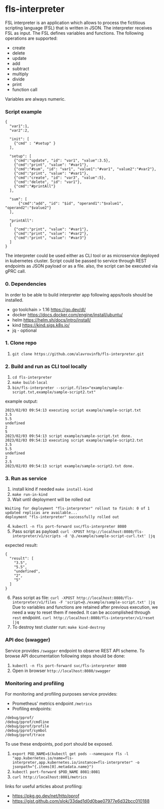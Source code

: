 # fls-interpreter
FSL interpreter is an application which allows to process the fictitious scripting language (FSL) that is written in JSON.
The interpreter receives FSL as input. The FSL defines variables and functions.
The following operations are supported: 
- create 
- delete
- update
- add
- subtract
- multiply
- divide
- print
- function call 

Variables are always numeric.

### Script example
```
{
  "var1":1,
  "var2":2,
  
  "init": [
    {"cmd" : "#setup" }
  ],
  
  "setup": [
    {"cmd":"update", "id": "var1", "value":3.5},
    {"cmd":"print", "value": "#var1"},
    {"cmd":"#sum", "id": "var1", "value1":"#var1", "value2":"#var2"},
    {"cmd":"print", "value": "#var1"},
    {"cmd":"create", "id": "var3", "value":5},
    {"cmd":"delete", "id": "var1"},
    {"cmd":"#printAll"}
  ],
  
  "sum": [
      {"cmd":"add", "id": "$id", "operand1":"$value1", "operand2":"$value2"}
  ],

  "printAll":
  [
    {"cmd":"print", "value": "#var1"},
    {"cmd":"print", "value": "#var2"},
    {"cmd":"print", "value": "#var3"}
  ]
}
```
The interpreter could be used either as CLI tool or as microservice deployed in kubernetes cluster.
Script could be passed to service through REST endpoints as JSON payload or as a file.
also, the script can be executed via gPRC call.
### 0. Dependencies
In order to be able to build interpreter app following apps/tools should be installed.

- go toolchain > 1.16 https://go.dev/dl/
- docker https://docs.docker.com/engine/install/ubuntu/
- helm https://helm.sh/docs/intro/install/
- kind https://kind.sigs.k8s.io/
- jq - optional

### 1. Clone repo

1. `git clone https://github.com/alavrovinfb/fls-interpreter.git`

### 2. Build and run as CLI tool locally

1. `cd fls-interpreter`
2. `make build-local`
3. `bin/fls-interpreter --script.files="example/sample-script.txt,example/sample-script2.txt"`

example output:
```
2023/02/03 09:54:13 executing script example/sample-script.txt
3.5
5.5
undefined
2
5
2023/02/03 09:54:13 script example/sample-script.txt done.
2023/02/03 09:54:13 executing script example/sample-script2.txt
3.5
5.5
undefined
2
2.5
2023/02/03 09:54:13 script example/sample-script2.txt done.
```

### 3. Run as service
1. install kind if needed `make install-kind`
2. `make run-in-kind`
3. Wait until deployment will be rolled out
```
Waiting for deployment "fls-interpreter" rollout to finish: 0 of 1 updated replicas are available...
deployment "fls-interpreter" successfully rolled out
```
4. `kubectl -n fls port-forward svc/fls-interpreter 8080`
5. Pass script as payload: `curl -XPOST http://localhost:8080/fls-interpreter/v1/scripts -d '@./example/sample-script-curl.txt' |jq`

expected result:
```
{
  "result": [
    "3.5",
    "5.5",
    "undefined",
    "2",
    "5"
  ]
}
```
6. Pass script as file: `curl -XPOST http://localhost:8080/fls-interpreter/v1/files -F 'script=@./example/sample-script.txt' |jq`
Due to variables and functions are retained after previous execution, we need a way to reset them if needed.
It can be accomplished through `rest` endpoint.
`curl http://localhost:8080/fls-interpreter/v1/reset |jq`
7. To destroy test cluster run: `make kind-destroy`

### API doc (swagger)

Service provides `/swagger` endpoint to observe REST API scheme.
To browse API documentation following steps should be done:
1. `kubectl -n fls port-forward svc/fls-interpreter 8080`
2. Open in browser `http://localhost:8080/swagger`

### Monitoring and profiling

For monitoring and profiling purposes service provides:
- Prometheus' metrics endpoint `/metrics`
- Profiling endpoints:
```
/debug/pprof/
/debug/pprof/cmdline
/debug/pprof/profile
/debug/pprof/symbol
/debug/pprof/trace
```
To use these endpoints, pod port should be exposed.
1. `export POD_NAME=$(kubectl get pods --namespace fls -l "app.kubernetes.io/name=fls-interpreter,app.kubernetes.io/instance=fls-interpreter" -o jsonpath="{.items[0].metadata.name}")`
2. `kubectl port-forward $POD_NAME 8081:8081`
3. `curl http://localhost:8081/metrics`

links for useful articles about profiling:
- https://pkg.go.dev/net/http/pprof
- https://gist.github.com/slok/33dad1d0d0bae07977e6d32bcc010188
